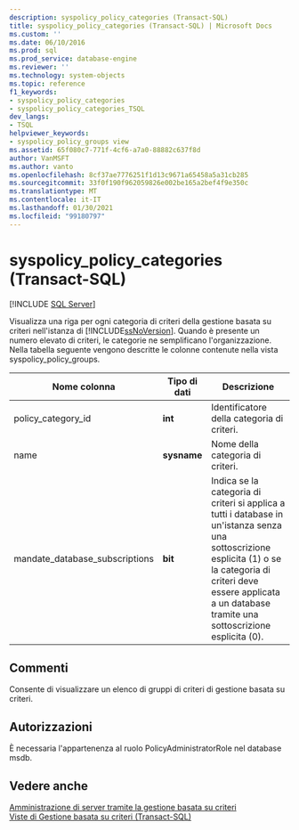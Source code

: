 ```yaml
---
description: syspolicy_policy_categories (Transact-SQL)
title: syspolicy_policy_categories (Transact-SQL) | Microsoft Docs
ms.custom: ''
ms.date: 06/10/2016
ms.prod: sql
ms.prod_service: database-engine
ms.reviewer: ''
ms.technology: system-objects
ms.topic: reference
f1_keywords:
- syspolicy_policy_categories
- syspolicy_policy_categories_TSQL
dev_langs:
- TSQL
helpviewer_keywords:
- syspolicy_policy_groups view
ms.assetid: 65f080c7-771f-4cf6-a7a0-88882c637f8d
author: VanMSFT
ms.author: vanto
ms.openlocfilehash: 8cf37ae7776251f1d13c9671a65458a5a31cb285
ms.sourcegitcommit: 33f0f190f962059826e002be165a2bef4f9e350c
ms.translationtype: MT
ms.contentlocale: it-IT
ms.lasthandoff: 01/30/2021
ms.locfileid: "99180797"
---
```

# <a name="syspolicy_policy_categories-transact-sql"></a>syspolicy_policy_categories (Transact-SQL)
[!INCLUDE [SQL Server](../../includes/applies-to-version/sqlserver.md)]

  Visualizza una riga per ogni categoria di criteri della gestione basata su criteri nell'istanza di [!INCLUDE[ssNoVersion](../../includes/ssnoversion-md.md)]. Quando è presente un numero elevato di criteri, le categorie ne semplificano l'organizzazione. Nella tabella seguente vengono descritte le colonne contenute nella vista syspolicy_policy_groups.  
 
  
|Nome colonna|Tipo di dati|Descrizione|  
|-----------------|---------------|-----------------|  
|policy_category_id|**int**|Identificatore della categoria di criteri.|  
|name|**sysname**|Nome della categoria di criteri.|  
|mandate_database_subscriptions|**bit**|Indica se la categoria di criteri si applica a tutti i database in un'istanza senza una sottoscrizione esplicita (1) o se la categoria di criteri deve essere applicata a un database tramite una sottoscrizione esplicita (0).|  
  
## <a name="remarks"></a>Commenti  
 Consente di visualizzare un elenco di gruppi di criteri di gestione basata su criteri.  
  
## <a name="permissions"></a>Autorizzazioni  
 È necessaria l'appartenenza al ruolo PolicyAdministratorRole nel database msdb.  
  
## <a name="see-also"></a>Vedere anche  
 [Amministrazione di server tramite la gestione basata su criteri](../../relational-databases/policy-based-management/administer-servers-by-using-policy-based-management.md)   
 [Viste di Gestione basata su criteri &#40;Transact-SQL&#41;](../../relational-databases/system-catalog-views/policy-based-management-views-transact-sql.md)  
  
  
